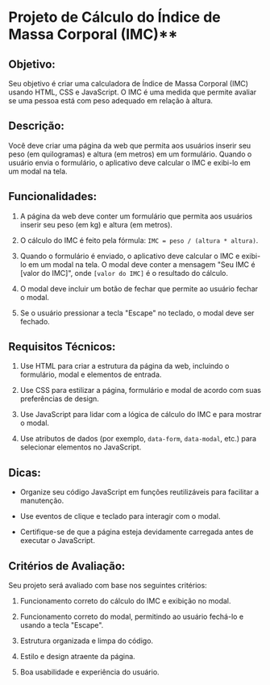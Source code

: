 

# Projeto de Cálculo do Índice de Massa Corporal (IMC)**

## Objetivo:

Seu objetivo é criar uma calculadora de Índice de Massa Corporal (IMC) usando HTML, CSS e JavaScript. O IMC é uma medida que permite avaliar se uma pessoa está com peso adequado em relação à altura.

## Descrição:

Você deve criar uma página da web que permita aos usuários inserir seu peso (em quilogramas) e altura (em metros) em um formulário. Quando o usuário envia o formulário, o aplicativo deve calcular o IMC e exibi-lo em um modal na tela.

## Funcionalidades:

1. A página da web deve conter um formulário que permita aos usuários inserir seu peso (em kg) e altura (em metros).

2. O cálculo do IMC é feito pela fórmula: `IMC = peso / (altura * altura)`.

3. Quando o formulário é enviado, o aplicativo deve calcular o IMC e exibi-lo em um modal na tela. O modal deve conter a mensagem "Seu IMC é [valor do IMC]", onde `[valor do IMC]` é o resultado do cálculo.

4. O modal deve incluir um botão de fechar que permite ao usuário fechar o modal.

5. Se o usuário pressionar a tecla "Escape" no teclado, o modal deve ser fechado.

## Requisitos Técnicos:

1. Use HTML para criar a estrutura da página da web, incluindo o formulário, modal e elementos de entrada.

2. Use CSS para estilizar a página, formulário e modal de acordo com suas preferências de design.

3. Use JavaScript para lidar com a lógica de cálculo do IMC e para mostrar o modal.

4. Use atributos de dados (por exemplo, `data-form`, `data-modal`, etc.) para selecionar elementos no JavaScript.

## Dicas:

- Organize seu código JavaScript em funções reutilizáveis para facilitar a manutenção.

- Use eventos de clique e teclado para interagir com o modal.

- Certifique-se de que a página esteja devidamente carregada antes de executar o JavaScript.

## Critérios de Avaliação:

Seu projeto será avaliado com base nos seguintes critérios:

1. Funcionamento correto do cálculo do IMC e exibição no modal.

2. Funcionamento correto do modal, permitindo ao usuário fechá-lo e usando a tecla "Escape".

3. Estrutura organizada e limpa do código.

4. Estilo e design atraente da página.

5. Boa usabilidade e experiência do usuário.

